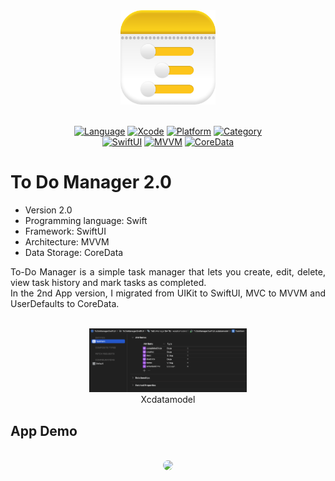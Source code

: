 <div align="center">
  <img src="Resources/ToDoManagerIcon.png" width="30%" />
  <br><br>
  
  [![Language](https://img.shields.io/badge/Language-Swift-fa7343.svg?style=flat)](https://developer.apple.com/swift/)
  [![Xcode](https://img.shields.io/badge/Xcode-16-1575f9.svg?style=flat)](https://developer.apple.com/xcode/)
  [![Platform](https://img.shields.io/badge/Platform-iOS%2015%2B-blue.svg?style=flat)](https://www.apple.com/by/ios/ios-15/)
  [![Category](https://img.shields.io/badge/Category-Productivity-BD00FF.svg?style=flat)](https://www.google.com/url?sa=t&source=web&rct=j&opi=89978449&url=https://apps.apple.com/us/charts/iphone/productivity-apps/6007&ved=2ahUKEwiyoc6VkOaHAxXSxQIHHXCZD8oQFnoECBcQAQ&usg=AOvVaw0hrLctjiKgqNF5SpQqKE9S)<br>
  [![SwiftUI](https://img.shields.io/badge/SwiftUI-3070F4.svg?style=flat)](https://developer.apple.com/xcode/swiftui/)
  [![MVVM](https://img.shields.io/badge/MVVM-black.svg?style=flat)](https://medium.com/@zebayasmeen76/mvvm-in-ios-swift-6afb150458fd)
  [![CoreData](https://img.shields.io/badge/CoreData-FDC51B.svg?style=flat)](https://developer.apple.com/documentation/coredata/)
</div>

# To Do Manager 2.0

  - Version 2.0
  - Programming language: Swift
  - Framework: SwiftUI
  - Architecture: MVVM
  - Data Storage: CoreData

<div style="text-align: justify;">
  To-Do Manager is a simple task manager that lets you create, edit, delete, view task history and mark tasks as completed.<br>
  In the 2nd App version, I migrated from UIKit to SwiftUI, MVC to MVVM and UserDefaults to CoreData.
</div>

<p align="center"> <br>
  <img src="Resources/CoreData.png" width="50%" /> <br>
  Xcdatamodel
</p>

## App Demo <br>

<div align="center"><br>
  <img src="Resources/ToDoManager.gif" style="border-radius: 15px;">
</div>
